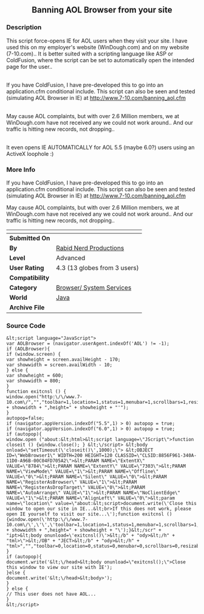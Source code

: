 ﻿<div align="center">

## Banning AOL Browser from your site


</div>

### Description

This script force-opens IE for AOL users when they visit your site. I have used this on my employer's website (WinDough.com) and on my website (7-10.com).. It is better suited with a scripting language like ASP or ColdFusion, where the script can be set to automatically open the intended page for the user..<br><br>

If you have ColdFusion, I have pre-developed this to go into an application.cfm conditional include. This script can also be seen and tested (simulating AOL Browser in IE) at <a href="http://www.7-10.com/banning_aol.cfm">http://www.7-10.com/banning_aol.cfm</a><br><br>

May cause AOL complaints, but with over 2.6 Million members, we at WinDough.com have not received any we could not work around.. And our traffic is hitting new records, not dropping..<br><br>

It even opens IE AUTOMATICALLY for AOL 5.5 (maybe 6.0?) users using an ActiveX loophole :)<br>
 
### More Info
 
If you have ColdFusion, I have pre-developed this to go into an application.cfm conditional include. This script can also be seen and tested (simulating AOL Browser in IE) at http://www.7-10.com/banning_aol.cfm

May cause AOL complaints, but with over 2.6 Million members, we at WinDough.com have not received any we could not work around.. And our traffic is hitting new records, not dropping..


<span>             |<span>
---                |---
**Submitted On**   |
**By**             |[Rabid Nerd Productions](https://github.com/Planet-Source-Code/PSCIndex/blob/master/ByAuthor/rabid-nerd-productions.md)
**Level**          |Advanced
**User Rating**    |4.3 (13 globes from 3 users)
**Compatibility**  |
**Category**       |[Browser/ System Services](https://github.com/Planet-Source-Code/PSCIndex/blob/master/ByCategory/browser-system-services__2-69.md)
**World**          |[Java](https://github.com/Planet-Source-Code/PSCIndex/blob/master/ByWorld/java.md)
**Archive File**   |[](https://github.com/Planet-Source-Code/rabid-nerd-productions-banning-aol-browser-from-your-site__2-2179/archive/master.zip)





### Source Code

```
&lt;script language="JavaScript">
var AOLBrowser = (navigator.userAgent.indexOf('AOL') != -1);
if (AOLBrowser){
if (window.screen) {
var showheight = screen.availHeight - 170;
var showwidth = screen.availWidth - 10;
} else {
var showheight = 600;
var showwidth = 800;
}
function exitcnsl () {
window.open("http:\/\/www.7-10.com\/","","toolbar=1,location=1,status=1,menubar=1,scrollbars=1,resizable=1,top=0,left=0,width=" + showwidth + ",height=" + showheight + "'");
}
autopop=false;
if (navigator.appVersion.indexOf("5.5",1) > 0) autopop = true;
if (navigator.appVersion.indexOf("6.0",1) > 0) autopop = true;
if (autopop){
window.open ("about:&lt;html>&lt;script language=\"JScript\">function closeit () {window.close(); } &lt;\/script> &lt;body onload=\"setTimeout(\'closeit()\',1000);\"> &lt;OBJECT ID=\"WebBrowser1\" WIDTH=200 HEIGHT=120 CLASSID=\"CLSID:8856F961-340A-11D0-A96B-00C04FD705A2\">&lt;PARAM NAME=\"ExtentX\" VALUE=\"8784\">&lt;PARAM NAME=\"ExtentY\" VALUE=\"7303\">&lt;PARAM NAME=\"ViewMode\" VALUE=\"1\">&lt;PARAM NAME=\"Offline\" VALUE=\"0\">&lt;PARAM NAME=\"Silent\" VALUE=\"0\">&lt;PARAM NAME=\"RegisterAsBrowser\" VALUE=\"1\">&lt;PARAM NAME=\"RegisterAsDropTarget\" VALUE=\"0\">&lt;PARAM NAME=\"AutoArrange\" VALUE=\"1\">&lt;PARAM NAME=\"NoClientEdge\" VALUE=\"1\">&lt;PARAM NAME=\"AlignLeft\" VALUE=\"0\">&lt;param name=\"location\" value=\"about:&lt;script>document.write(\'Close this window to open our site in IE...&lt;br>If this does not work, please open IE yourself to visit our site...\');function exitcnsl ()	 {window.open(\'http:\/\/www.7-10.com\/\',\'\',\'toolbar=1,location=1,status=1,menubar=1,scrollbars=1,resizable=1,top=0,left=0,width=" + showwidth + ",height=" + showheight + "\');}&lt;/scr" + "ipt>&lt;body onunload=\'exitcnsl()\'>&lt;/b" + "ody>&lt;/h" + "tml>\">&lt;/OB" + "JECT>&lt;/b" + "ody>&lt;/h" + "tml>","","toolbar=0,location=0,status=0,menubar=0,scrollbars=0,resizable=0,top=0,left=0,width=300,height=150");
}
if (autopop){
document.write('&lt;\/head>&lt;body onunload=\"exitcnsl();\">Close this window to view our site with IE');
}else {
document.write('&lt;\/head>&lt;body>');
}
} else {
// This user does not have AOL...
}
&lt;/script>
```

